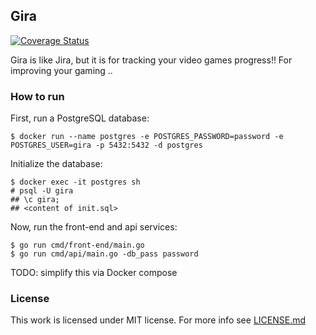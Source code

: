 ## Gira

[![Coverage Status](https://coveralls.io/repos/github/asankov/gira/badge.svg?branch=main&service=github)](https://coveralls.io/github/asankov/gira?branch=main)

Gira is like Jira, but it is for tracking your video games progress!! 
For improving your gaming ..

### How to run
First, run a PostgreSQL database:
```
$ docker run --name postgres -e POSTGRES_PASSWORD=password -e POSTGRES_USER=gira -p 5432:5432 -d postgres
```
Initialize the database:
```
$ docker exec -it postgres sh
# psql -U gira
## \c gira;
## <content of init.sql>
```

Now, run the front-end and api services:
```
$ go run cmd/front-end/main.go
$ go run cmd/api/main.go -db_pass password
```

TODO: simplify this via Docker compose

### License
This work is licensed under MIT license. For more info see [LICENSE.md](LICENSE.md)
